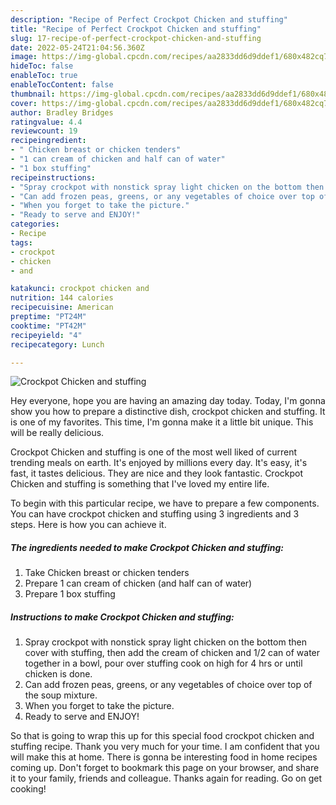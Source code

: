 ```yaml
---
description: "Recipe of Perfect Crockpot Chicken and stuffing"
title: "Recipe of Perfect Crockpot Chicken and stuffing"
slug: 17-recipe-of-perfect-crockpot-chicken-and-stuffing
date: 2022-05-24T21:04:56.360Z
image: https://img-global.cpcdn.com/recipes/aa2833dd6d9ddef1/680x482cq70/crockpot-chicken-and-stuffing-recipe-main-photo.jpg
hideToc: false
enableToc: true
enableTocContent: false
thumbnail: https://img-global.cpcdn.com/recipes/aa2833dd6d9ddef1/680x482cq70/crockpot-chicken-and-stuffing-recipe-main-photo.jpg
cover: https://img-global.cpcdn.com/recipes/aa2833dd6d9ddef1/680x482cq70/crockpot-chicken-and-stuffing-recipe-main-photo.jpg
author: Bradley Bridges
ratingvalue: 4.4
reviewcount: 19
recipeingredient:
- " Chicken breast or chicken tenders"
- "1 can cream of chicken and half can of water"
- "1 box stuffing"
recipeinstructions:
- "Spray crockpot with nonstick spray light chicken on the bottom then cover with stuffing, then add the cream of chicken and 1/2 can of water together in a bowl, pour over stuffing cook on high for 4 hrs or until chicken is done."
- "Can add frozen peas, greens, or any vegetables of choice over top of the soup mixture."
- "When you forget to take the picture."
- "Ready to serve and ENJOY!"
categories:
- Recipe
tags:
- crockpot
- chicken
- and

katakunci: crockpot chicken and 
nutrition: 144 calories
recipecuisine: American
preptime: "PT24M"
cooktime: "PT42M"
recipeyield: "4"
recipecategory: Lunch

---
```



![Crockpot Chicken and stuffing](https://img-global.cpcdn.com/recipes/aa2833dd6d9ddef1/680x482cq70/crockpot-chicken-and-stuffing-recipe-main-photo.jpg)

Hey everyone, hope you are having an amazing day today. Today, I'm gonna show you how to prepare a distinctive dish, crockpot chicken and stuffing. It is one of my favorites. This time, I'm gonna make it a little bit unique. This will be really delicious.

Crockpot Chicken and stuffing is one of the most well liked of current trending meals on earth. It's enjoyed by millions every day. It's easy, it's fast, it tastes delicious. They are nice and they look fantastic. Crockpot Chicken and stuffing is something that I've loved my entire life.




To begin with this particular recipe, we have to prepare a few components. You can have crockpot chicken and stuffing using 3 ingredients and 3 steps. Here is how you can achieve it.

<!--inarticleads1-->

##### The ingredients needed to make Crockpot Chicken and stuffing:

1. Take  Chicken breast or chicken tenders
1. Prepare 1 can cream of chicken (and half can of water)
1. Prepare 1 box stuffing




<!--inarticleads2-->

##### Instructions to make Crockpot Chicken and stuffing:

1. Spray crockpot with nonstick spray light chicken on the bottom then cover with stuffing, then add the cream of chicken and 1/2 can of water together in a bowl, pour over stuffing cook on high for 4 hrs or until chicken is done.
1. Can add frozen peas, greens, or any vegetables of choice over top of the soup mixture.
1. When you forget to take the picture.
1. Ready to serve and ENJOY!



So that is going to wrap this up for this special food crockpot chicken and stuffing recipe. Thank you very much for your time. I am confident that you will make this at home. There is gonna be interesting food in home recipes coming up. Don't forget to bookmark this page on your browser, and share it to your family, friends and colleague. Thanks again for reading. Go on get cooking!
